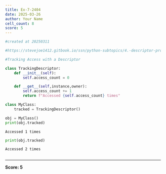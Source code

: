 ```yaml
---
title: Ex-7-2404
date: 2025-03-26
author: Your Name
cell_count: 8
score: 5
---
```


```python
#created at 20250311
```


```python
#https://stevejoe1412.gitbook.io/ssn/python-subtopics/4.-descriptor-protocols
```


```python
#Tracking Access with a Descriptor
```


```python
class TrackingDescriptor:
    def __init__(self):
        self.access_count = 0

    def __get__(self,instance,owner):
        self.access_count += 1
        return f"Accessed {self.access_count} times"
```


```python
class MyClass:
    tracked = TrackingDescriptor()
```


```python
obj = MyClass()
print(obj.tracked)
```

    Accessed 1 times



```python
print(obj.tracked)
```

    Accessed 2 times



```python

```


---
**Score: 5**